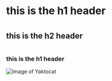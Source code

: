 # <h1> this is the h1 header </h1>
# <h2> this is the h2 header </h2>
# <h3> this is the h1 header </h3>
![Image of Yaktocat](https://octodex.github.com/images/yaktocat.png)

